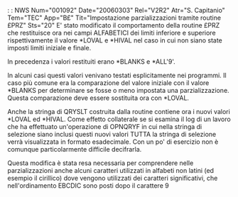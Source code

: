  :  : NWS Num="001092" Date="20060303" Rel="V2R2" Atr="S. Capitanio" Tem="TEC" App="B£" Tit="Impostazione parzializzazioni tramite routine £PRZ" Sts="20"
E' stato modificato il comportamento della routine £PRZ che restituisce ora nei campi ALFABETICI dei limiti inferiore e superiore rispettivamente il valore \*LOVAL e \*HIVAL nel caso in cui non siano state imposti limiti iniziale e finale.

In precedenza i valori restituiti erano \*BLANKS e \*ALL'9'.

In alcuni casi questi valori venivano testati esplicitamente nei programmi. Il caso più comune era
la  comparazione del valore iniziale con il valore \*BLANKS per determinare se fosse o meno impostata
una parzializzazione. Questa comparazione deve essere sostituita ora con \*LOVAL.

Anche la stringa di QRYSLT costruita dalla routine contiene ora i nuovi valori \*LOVAL ed \*HIVAL.
Come effetto collaterale se si esamina il log di un lavoro che ha effettuato un'operazione di OPNQRYF in cui nella stringa di selezione siano inclusi questi nuovi valori TUTTA la stringa di selezione verrà visualizzata in formato esadecimale. Con un po' di esercizio non è comunque particolarmente difficile decifrarla.

Questa modifica è stata resa necessaria per comprendere nelle parzializzazioni anche alcuni caratteri utilizzati in alfabeti non latini (ed esempio il cirillico) dove vengono utilizzati dei caratteri significativi, che nell'ordinamento EBCDIC sono posti dopo il carattere 9 